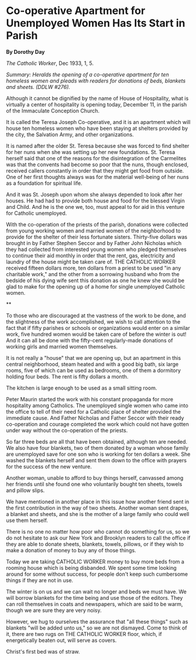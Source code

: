 Co-operative Apartment for Unemployed Women Has Its Start in Parish
===================================================================

**By Dorothy Day**

*The Catholic Worker*, Dec 1933, 1, 5.

*Summary: Heralds the opening of a co-operative apartment for ten
homeless women and pleads with readers for donations of beds, blankets
and sheets. (DDLW \#276).*

Although it cannot be dignified by the name of House of Hospitality,
what is virtually a center of hospitality is opening today, December 11,
in the parish of the Immaculate Conception Church.

It is called the Teresa Joseph Co-operative, and it is an apartment
which will house ten homeless women who have been staying at shelters
provided by the city, the Salvation Army, and other organizations.

It is named after the older St. Teresa because she was forced to find
shelter for her nuns when she was setting up her new foundations. St.
Teresa herself said that one of the reasons for the disintegration of
the Carmelites was that the convents had become so poor that the nuns,
though enclosed, received callers constantly in order that they might
get food from outside. One of her first thoughts always was for the
material well-being of her nuns as a foundation for spiritual life.

And it was St. Joseph upon whom she always depended to look after her
houses. He had had to provide both house and food for the blessed Virgin
and Child. And he is the one we, too, must appeal to for aid in this
venture for Catholic unemployed.

With the co-operation of the priests of the parish, donations were
collected from young working women and married women of the neighborhood
to provide for the shelter of their less fortunate sisters. Thirty-five
dollars was brought in by Father Stephen Seccor and by Father John
Nicholas which they had collected from interested young women who
pledged themselves to continue their aid monthly in order that the rent,
gas, electricity and laundry of the house might be taken care of. THE
CATHOLIC WORKER received fifteen dollars more, ten dollars from a priest
to be used "in any charitable work," and the other from a sorrowing
husband who from the bedside of his dying wife sent this donation as one
he knew she would be glad to make for the opening up of a home for
single unemployed Catholic women.

**

To those who are discouraged at the vastness of the work to be done, and
the slightness of the work accomplished, we wish to call attention to
the fact that if fifty parishes or schools or organizations would enter
on a similar work, five hundred women would be taken care of before the
winter is out! And it can all be done with the fifty-cent regularly-made
donations of working girls and married women themselves.

It is not really a "house" that we are opening up, but an apartment in
this central neighborhood, steam heated and with a good big bath, six
large rooms, five of which can be used as bedrooms, one of them a
dormitory holding four beds. The rent is fifty dollars a month.

The kitchen is large enough to be used as a small sitting room.

Peter Maurin started the work with his constant propaganda for more
hospitality among Catholics. The unemployed single women who came into
the office to tell of their need for a Catholic place of shelter
provided the immediate cause. And Father Nicholas and Father Seccor with
their ready co-operation and courage completed the work which could not
have gotten under way without the co-operation of the priests.

So far three beds are all that have been obtained, although ten are
needed. We also have four blankets, two of them donated by a woman whose
family are unemployed save for one son who is working for ten dollars a
week. She washed the blankets herself and sent them down to the office
with prayers for the success of the new venture.

Another woman, unable to afford to buy things herself, canvassed among
her friends until she found one who voluntarily bought ten sheets,
towels and pillow slips.

We have mentioned in another place in this issue how another friend sent
in the first contribution in the way of two sheets. Another woman sent
drapes, a blanket and sheets, and she is the mother of a large family
who could well use them herself.

There is no one no matter how poor who cannot do something for us, so we
do not hesitate to ask our New York and Brooklyn readers to call the
office if they are able to donate sheets, blankets, towels, pillows, or
if they wish to make a donation of money to buy any of those things.

Today we are taking CATHOLIC WORKER money to buy more beds from a
rooming house which is being disbanded. We spent some time looking
around for some without success, for people don't keep such cumbersome
things if they are not in use.

The winter is on us and we can wait no longer and beds we must have. We
will borrow blankets for the time being and use those of the editors.
They can roll themselves in coats and newspapers, which are said to be
warm, though we are sure they are very noisy.

However, we hug to ourselves the assurance that "all these things" such
as blankets "will be added unto us," so we are not dismayed. Come to
think of it, there are two rugs on THE CATHOLIC WORKER floor, which, if
energetically beaten out, will serve as covers.

Christ's first bed was of straw.
